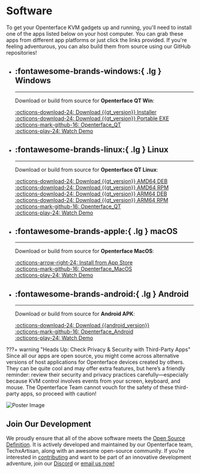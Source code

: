 # Software

To get your Openterface KVM gadgets up and running, you'll need to install one of the apps listed below on your host computer. You can grab these apps from different app platforms or just click the links provided. If you're feeling adventurous, you can also build them from source using our GitHub repositories!

<div class="grid cards" markdown>

-   ## :fontawesome-brands-windows:{ .lg } __Windows__

    ---

    Download or build from source for **Openterface QT Win**:

    [:octicons-download-24: Download {{qt_version}} Installer](https://github.com/TechxArtisanStudio/Openterface_QT/releases/download/{{qt_version}}/openterfaceQT.windows.amd64.installer.zip)  <br>
    [:octicons-download-24: Download {{qt_version}} Portable EXE](https://github.com/TechxArtisanStudio/Openterface_QT/releases/download/{{qt_version}}/openterfaceQT.windows.amd64.portable.zip)  <br>
    [:octicons-mark-github-16: Openterface_QT](https://github.com/TechxArtisanStudio/Openterface_QT)  <br>
    [:octicons-play-24: Watch Demo](https://youtu.be/ERzpGtRvP2o?si=e9k402f0nxsD8o2j)

-   ## :fontawesome-brands-linux:{ .lg } __Linux__

    ---

    Download or build from source for **Openterface QT Linux**:

    [:octicons-download-24: Download {{qt_version}} AMD64 DEB](https://github.com/TechxArtisanStudio/Openterface_QT/releases/download/{{qt_version}}/openterfaceQT.linux.amd64.deb)  <br>
    [:octicons-download-24: Download {{qt_version}} AMD64 RPM](https://github.com/TechxArtisanStudio/Openterface_QT/releases/download/{{qt_version}}/openterfaceQT.linux.amd64.rpm)  <br>
    [:octicons-download-24: Download {{qt_version}} ARM64 DEB](https://github.com/TechxArtisanStudio/Openterface_QT/releases/download/{{qt_version}}/openterfaceQT.linux.arm64.deb)  <br>
    [:octicons-download-24: Download {{qt_version}} ARM64 RPM](https://github.com/TechxArtisanStudio/Openterface_QT/releases/download/{{qt_version}}/openterfaceQT.linux.arm64.rpm)  <br>
    [:octicons-mark-github-16: Openterface_QT](https://github.com/TechxArtisanStudio/Openterface_QT)  <br>
    [:octicons-play-24: Watch Demo](https://youtu.be/_ScpI6TC0Pk?si=FSg7A2zmST8QbFec)

-   ## :fontawesome-brands-apple:{ .lg } __macOS__

    ---

    Download or build from source for **Openterface MacOS**:

    [:octicons-arrow-right-24: Install from App Store](/appstore) <br>
    [:octicons-mark-github-16: Openterface_MacOS](https://github.com/TechxArtisanStudio/Openterface_MacOS)  <br>
    [:octicons-play-24: Watch Demo](https://youtu.be/m7OpUem0zqY?si=tclfl0Jl77tmE6_e)

-   ## :fontawesome-brands-android:{ .lg } __Android__

    ---

    Download or build from source for **Android APK**:

    [:octicons-download-24: Download {{android_version}}](https://github.com/TechxArtisanStudio/Openterface_Android/releases/download/{{android_version}}/OpenterfaceAndroid.apk)  <br>
    [:octicons-mark-github-16: Openterface_Android](https://github.com/TechxArtisanStudio/Openterface_Android)  <br>
    [:octicons-play-24: Watch Demo](https://x.com/TechxArtisan/status/1825460088922071398)

</div>

???+ warning "Heads Up: Check Privacy & Security with Third-Party Apps"
    Since all our apps are open source, you might come across alternative versions of host applications for Openterface devices created by others. They can be quite cool and may offer extra features, but here’s a friendly reminder: review their security and privacy practices carefully—especially because KVM control involves events from your screen, keyboard, and mouse. The Openterface Team cannot vouch for the safety of these third-party apps, so proceed with caution!

<div class="container">
    <img src="/images/product/win_qt_app.jpg" alt="Poster Image" class="poster-image-shadow">
</div>

## Join Our Development

We proudly ensure that all of the above software meets the [Open Source Definition](/compliance). It is actively developed and maintained by our Openterface team, TechxArtisan, along with an awesome open-source community. If you’re interested in [contributing](/contributing) and want to be part of an innovative development adventure, join our [Discord](/discord) or [email us now!](mailto:info@techxartisan.com)